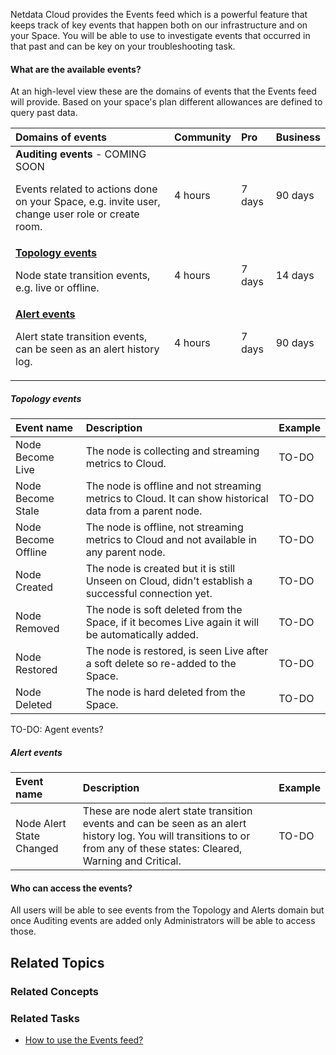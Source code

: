 <!--
title: "Events feed"
sidebar_label: "Events feed"
custom_edit_url: "https://github.com/netdata/netdata/blob/master/docs/cloud/events-feed.md"
sidebar_position: "2800"
learn_status: "Published"
learn_topic_type: "Concepts"
learn_rel_path: "Concepts"
learn_docs_purpose: "Present the Netdata Events feed."
-->

Netdata Cloud provides the Events feed which is a powerful feature that keeps track of key events that happen both on our infrastructure and on your Space.
You will be able to use to investigate events that occurred in that past and can be key on your troubleshooting task.

#### What are the available events?

At an high-level view these are the domains of events that the Events feed will provide. Based on your space's plan different allowances are defined to query
past data.

| **Domains of events** | **Community** | **Pro** | **Business** |
| :-- | :-- | :-- | :-- |
| **Auditing events** - COMING SOON<p>Events related to actions done on your Space, e.g. invite user, change user role or create room.</p>| 4 hours | 7 days | 90 days |
| **[Topology events](#topology-events)**<p>Node state transition events, e.g. live or offline.</p>| 4 hours | 7 days | 14 days |
| **[Alert events](#alert-events)**<p>Alert state transition events, can be seen as an alert history log.</p>| 4 hours | 7 days | 90 days |

##### Topology events

| **Event name** | **Description** |  **Example** |
| :-- | :-- | :-- |
| Node Become Live | The node is collecting and streaming metrics to Cloud.| TO-DO |
| Node Become Stale | The node is offline and not streaming metrics to Cloud. It can show historical data from a parent node. | TO-DO |
| Node Become Offline | The node is offline, not streaming metrics to Cloud and not available in any parent node.| TO-DO |
| Node Created | The node is created but it is still Unseen on Cloud, didn't establish a successful connection yet.| TO-DO |
| Node Removed | The node is soft deleted from the Space, if it becomes Live again it will be automatically added. | TO-DO |
| Node Restored | The node is restored, is seen Live after a soft delete so re-added to the Space. | TO-DO |
| Node Deleted | The node is hard deleted from the Space. | TO-DO |

TO-DO: Agent events?

##### Alert events

| **Event name** | **Description** |  **Example** |
| :-- | :-- | :-- |
| Node Alert State Changed | These are node alert state transition events and can be seen as an alert history log. You will transitions to or from any of these states: Cleared, Warning and Critical. | TO-DO |

#### Who can access the events?

All users will be able to see events from the Topology and Alerts domain but once Auditing events are added only Administrators will be able to access those.

## Related Topics

### **Related Concepts**

### Related Tasks

- [How to use the Events feed?](TO-DO)
